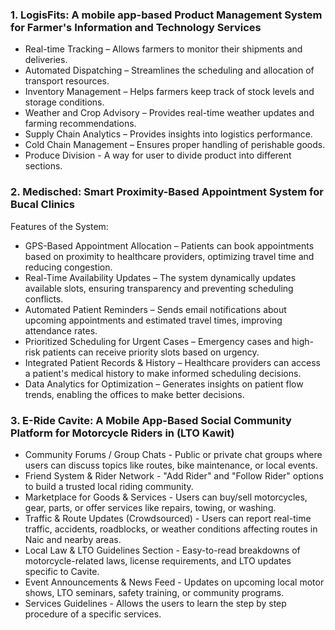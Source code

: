 ### 1. LogisFits: A mobile app-based Product Management System for Farmer's Information and Technology Services

- Real-time Tracking – Allows farmers to monitor their shipments and deliveries.
- Automated Dispatching – Streamlines the scheduling and allocation of transport resources.
- Inventory Management – Helps farmers keep track of stock levels and storage conditions.
- Weather and Crop Advisory – Provides real-time weather updates and farming recommendations.
- Supply Chain Analytics – Provides insights into logistics performance.
- Cold Chain Management – Ensures proper handling of perishable goods.
- Produce Division - A way for user to divide product into different sections.


### 2. Medisched: Smart Proximity-Based Appointment System for Bucal Clinics

  Features of the System:
  - GPS-Based Appointment Allocation – Patients can book appointments based on proximity to healthcare providers, optimizing travel time and reducing     congestion.  
  - Real-Time Availability Updates – The system dynamically updates available slots, ensuring transparency and preventing scheduling conflicts.  
  - Automated Patient Reminders – Sends email notifications about upcoming appointments and estimated travel times, improving attendance rates.  
  - Prioritized Scheduling for Urgent Cases – Emergency cases and high-risk patients can receive priority slots based on urgency.  
  - Integrated Patient Records & History – Healthcare providers can access a patient's medical history to make informed scheduling decisions.  
  - Data Analytics for Optimization – Generates insights on patient flow trends, enabling the offices to make better decisions.  



### 3. E-Ride Cavite: A Mobile App-Based Social Community Platform for Motorcycle Riders in (LTO Kawit)

- Community Forums / Group Chats - Public or private chat groups where users can discuss topics like routes, bike maintenance, or local events.
- Friend System & Rider Network - "Add Rider" and "Follow Rider" options to build a trusted local riding community.
- Marketplace for Goods & Services - Users can buy/sell motorcycles, gear, parts, or offer services like repairs, towing, or washing.
- Traffic & Route Updates (Crowdsourced) - Users can report real-time traffic, accidents, roadblocks, or weather conditions affecting routes in Naic and nearby areas.
- Local Law & LTO Guidelines Section - Easy-to-read breakdowns of motorcycle-related laws, license requirements, and LTO updates specific to Cavite.
- Event Announcements & News Feed - Updates on upcoming local motor shows, LTO seminars, safety training, or community programs.
- Services Guidelines - Allows the users to learn the step by step procedure of a specific services. 
